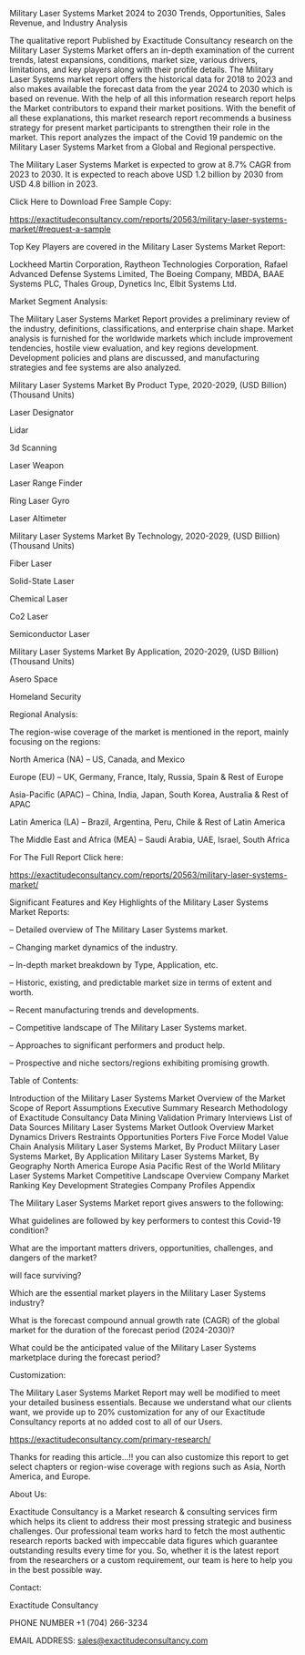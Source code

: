 Military Laser Systems Market 2024 to 2030 Trends, Opportunities, Sales Revenue, and Industry Analysis

The qualitative report Published by Exactitude Consultancy research on the Military Laser Systems Market offers an in-depth examination of the current trends, latest expansions, conditions, market size, various drivers, limitations, and key players along with their profile details. The Military Laser Systems market report offers the historical data for 2018 to 2023 and also makes available the forecast data from the year 2024 to 2030 which is based on revenue. With the help of all this information research report helps the Market contributors to expand their market positions. With the benefit of all these explanations, this market research report recommends a business strategy for present market participants to strengthen their role in the market. This report analyzes the impact of the Covid 19 pandemic on the Military Laser Systems Market from a Global and Regional perspective.

The Military Laser Systems Market is expected to grow at 8.7% CAGR from 2023 to 2030. It is expected to reach above USD 1.2 billion by 2030 from USD 4.8 billion in 2023.

Click Here to Download Free Sample Copy:

https://exactitudeconsultancy.com/reports/20563/military-laser-systems-market/#request-a-sample

Top Key Players are covered in the Military Laser Systems Market Report:

Lockheed Martin Corporation, Raytheon Technologies Corporation, Rafael Advanced Defense Systems Limited, The Boeing Company, MBDA, BAAE Systems PLC, Thales Group, Dynetics Inc, Elbit Systems Ltd.

Market Segment Analysis:

The Military Laser Systems Market Report provides a preliminary review of the industry, definitions, classifications, and enterprise chain shape. Market analysis is furnished for the worldwide markets which include improvement tendencies, hostile view evaluation, and key regions development. Development policies and plans are discussed, and manufacturing strategies and fee systems are also analyzed.

Military Laser Systems Market By Product Type, 2020-2029, (USD Billion) (Thousand Units)

Laser Designator

Lidar

3d Scanning

Laser Weapon

Laser Range Finder

Ring Laser Gyro

Laser Altimeter

Military Laser Systems Market By Technology, 2020-2029, (USD Billion) (Thousand Units)

Fiber Laser

Solid-State Laser

Chemical Laser

Co2 Laser

Semiconductor Laser

Military Laser Systems Market By Application, 2020-2029, (USD Billion) (Thousand Units)

Asero Space

Homeland Security

Regional Analysis:

The region-wise coverage of the market is mentioned in the report, mainly focusing on the regions:

North America (NA) – US, Canada, and Mexico

Europe (EU) – UK, Germany, France, Italy, Russia, Spain & Rest of Europe

Asia-Pacific (APAC) – China, India, Japan, South Korea, Australia & Rest of APAC

Latin America (LA) – Brazil, Argentina, Peru, Chile & Rest of Latin America

The Middle East and Africa (MEA) – Saudi Arabia, UAE, Israel, South Africa

For The Full Report Click here:

https://exactitudeconsultancy.com/reports/20563/military-laser-systems-market/

Significant Features and Key Highlights of the Military Laser Systems Market Reports:

– Detailed overview of The Military Laser Systems market.

– Changing market dynamics of the industry.

– In-depth market breakdown by Type, Application, etc.

– Historic, existing, and predictable market size in terms of extent and worth.

– Recent manufacturing trends and developments.

– Competitive landscape of The Military Laser Systems market.

– Approaches to significant performers and product help.

– Prospective and niche sectors/regions exhibiting promising growth.

Table of Contents:

Introduction of the Military Laser Systems Market
Overview of the Market
Scope of Report
Assumptions
Executive Summary
Research Methodology of Exactitude Consultancy
Data Mining
Validation
Primary Interviews
List of Data Sources
Military Laser Systems Market Outlook
Overview
Market Dynamics
Drivers
Restraints
Opportunities
Porters Five Force Model
Value Chain Analysis
Military Laser Systems Market, By Product
Military Laser Systems Market, By Application
Military Laser Systems Market, By Geography
North America
Europe
Asia Pacific
Rest of the World
Military Laser Systems Market Competitive Landscape
Overview
Company Market Ranking
Key Development Strategies
Company Profiles
Appendix

The Military Laser Systems Market report gives answers to the following:

What guidelines are followed by key performers to contest this Covid-19 condition?

What are the important matters drivers, opportunities, challenges, and dangers of the market?

will face surviving?

Which are the essential market players in the Military Laser Systems industry?

What is the forecast compound annual growth rate (CAGR) of the global market for the duration of the forecast period (2024-2030)?

What could be the anticipated value of the Military Laser Systems marketplace during the forecast period?

Customization:

The Military Laser Systems Market Report may well be modified to meet your detailed business essentials. Because we understand what our clients want, we provide up to 20% customization for any of our Exactitude Consultancy reports at no added cost to all of our Users.

https://exactitudeconsultancy.com/primary-research/

Thanks for reading this article...!! you can also customize this report to get select chapters or region-wise coverage with regions such as Asia, North America, and Europe.

About Us:

Exactitude Consultancy is a Market research & consulting services firm which helps its client to address their most pressing strategic and business challenges. Our professional team works hard to fetch the most authentic research reports backed with impeccable data figures which guarantee outstanding results every time for you. So, whether it is the latest report from the researchers or a custom requirement, our team is here to help you in the best possible way.

Contact:

Exactitude Consultancy

PHONE NUMBER +1 (704) 266-3234

EMAIL ADDRESS: sales@exactitudeconsultancy.com  

